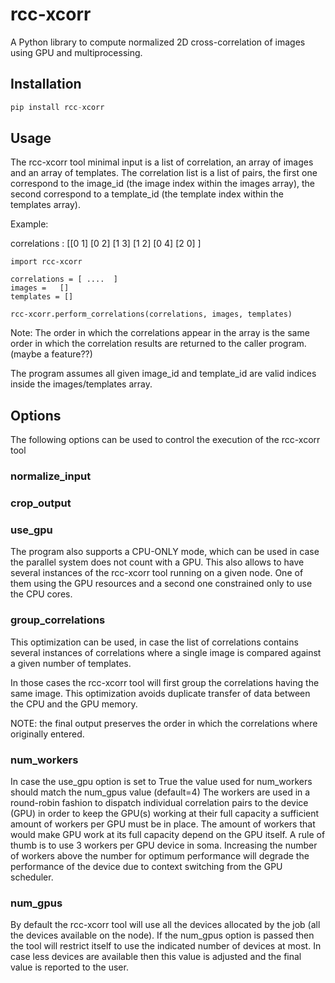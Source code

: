 # rcc-xcorr
A Python library to compute normalized 2D cross-correlation of images using GPU and multiprocessing.

## Installation
```python
pip install rcc-xcorr
```

## Usage

The rcc-xcorr tool minimal input is a list of correlation, an array of images and an array of templates. 
The correlation list is a list of pairs, the first one correspond to the image_id (the image index within the images array),
the second correspond to a template_id (the template index within the templates array).

Example:

correlations : [[0 1]
                [0 2] 
               [1 3]
                [1 2]
                [0 4]
                [2 0]
]

````
import rcc-xcorr

correlations = [ ....  ]
images =   []
templates = []

rcc-xcorr.perform_correlations(correlations, images, templates)

````


Note: The order in which the correlations appear in the array is the same order in which 
the correlation results are returned to the caller program. (maybe a feature??)

The program assumes all given image_id and template_id are valid indices inside the images/templates array.

## Options

The following options can be used to control the execution of the rcc-xcorr tool

### normalize_input

### crop_output

### use_gpu

The program also supports a CPU-ONLY mode, which can be used in case the parallel system does not
count with a GPU. This also allows to have several instances of the rcc-xcorr tool running on a
given node. One of them using the GPU resources and a second one constrained only to use the CPU cores.


### group_correlations

This optimization can be used, in case the list of correlations contains several instances of correlations where a single image is
compared against a given number of templates.

In those cases the rcc-xcorr tool will first group the correlations having the same image.
This optimization avoids duplicate transfer of data between the CPU and the GPU memory.

NOTE: the final output preserves the order in which the correlations where originally entered.


### num_workers

In case the use_gpu option is set to True the value used for num_workers should match the num_gpus value (default=4)
The workers are used in a round-robin fashion to dispatch individual correlation pairs to the device (GPU) in order
to keep the GPU(s) working at their full capacity a sufficient amount of workers per GPU must be in place.
The amount of workers that would make GPU work at its full capacity depend on the GPU itself.
A rule of thumb is to use 3 workers per GPU device in soma. Increasing the number of workers above
the number for optimum performance will degrade the performance of the device due to context switching from the GPU
scheduler.

### num_gpus

By default the rcc-xcorr tool will use all the devices allocated by the job 
(all the devices available on the node). If the num_gpus option is passed then the tool will
restrict itself to use the indicated number of devices at most. In case less devices
are available then this value is adjusted and the final value is reported to the user.
                    